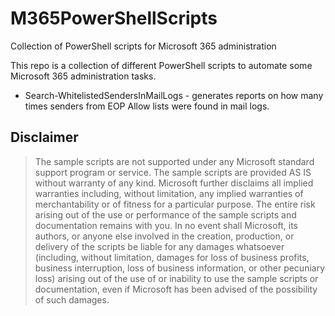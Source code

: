 # M365PowerShellScripts
Collection of PowerShell scripts for Microsoft 365 administration

This repo is a collection of different PowerShell scripts to automate some Microsoft 365 administration tasks.

- Search-WhitelistedSendersInMailLogs - generates reports on how many times senders from EOP Allow lists were found in mail logs.

## Disclaimer
>The sample scripts are not supported under any Microsoft standard support program or service. The sample scripts are provided AS IS without warranty of any kind. Microsoft further disclaims all implied warranties including, without limitation, any implied warranties of merchantability or of fitness for a particular purpose. The entire risk arising out of the use or performance of the sample scripts and documentation remains with you. In no event shall Microsoft, its authors, or anyone else involved in the creation, production, or delivery of the scripts be liable for any damages whatsoever (including, without limitation, damages for loss of business profits, business interruption, loss of business information, or other pecuniary loss) arising out of the use of or inability to use the sample scripts or documentation, even if Microsoft has been advised of the possibility of such damages.
